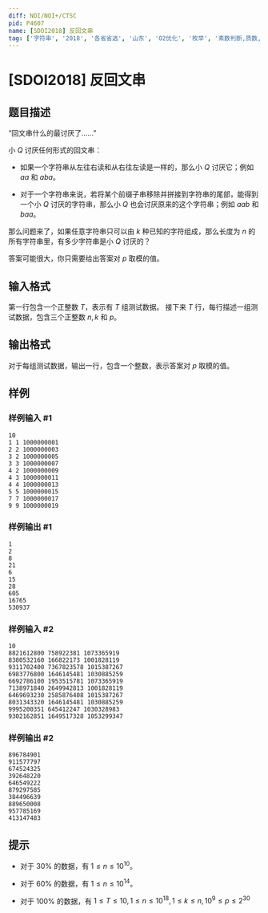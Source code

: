 ```yaml
---
diff: NOI/NOI+/CTSC
pid: P4607
name: [SDOI2018] 反回文串
tag: ['字符串', '2018', '各省省选', '山东', 'O2优化', '枚举', '素数判断,质数,筛法']
---
```

# [SDOI2018] 反回文串
## 题目描述

“回文串什么的最讨厌了……”

小 $Q$ 讨厌任何形式的回文串：

- 如果一个字符串从左往右读和从右往左读是一样的，那么小 $Q$ 讨厌它；例如 $aa$ 和 $aba$。

- 对于一个字符串来说，若将某个前缀子串移除并拼接到字符串的尾部，能得到一个小 $Q$ 讨厌的字符串，那么小 $Q$ 也会讨厌原来的这个字符串；例如 $aab$ 和 $baa$。

那么问题来了，如果任意字符串只可以由 $k$ 种已知的字符组成，那么长度为 $n$ 的所有字符串里，有多少字符串是小 $Q$ 讨厌的？

答案可能很大，你只需要给出答案对 $p$ 取模的值。

## 输入格式

第一行包含一个正整数 $T$，表示有 $T$ 组测试数据。
接下来 $T$ 行，每行描述一组测试数据，包含三个正整数 $n, k$ 和 $p$。
## 输出格式

对于每组测试数据，输出一行，包含一个整数，表示答案对 $p$ 取模的值。
## 样例

### 样例输入 #1
```
10
1 1 1000000001
2 2 1000000003
3 2 1000000005
3 3 1000000007
4 2 1000000009
4 3 1000000011
4 4 1000000013
5 5 1000000015
7 7 1000000017
9 9 1000000019
```
### 样例输出 #1
```
1
2
8
21
6
15
28
605
16765
530937

```
### 样例输入 #2
```
10
8821612800 758922381 1073365919
8380532160 166822173 1001828119
9311702400 7367823578 1015387267
6983776800 1646145481 1030885259
6692786100 1953515781 1073365919
7138971840 2649942813 1001828119
6469693230 2585876408 1015387267
8031343320 1646145481 1030885259
9995200351 645412247 1030328983
9302162851 1649517328 1053299347

```
### 样例输出 #2
```
896784901
911577797
674524325
392648220
646549222
879297585
384496639
889650008
957785169
413147483
```
## 提示

- 对于 $30\%$ 的数据，有 $1 ≤ n ≤ 10^{10}$。

- 对于 $60\%$ 的数据，有 $1 ≤ n ≤ 10^{14}$。

- 对于 $100\%$ 的数据，有
$1 ≤ T ≤ 10, 1 ≤ n ≤ 10^{18}, 1 ≤ k ≤ n, 10^9 ≤ p ≤ 2^{30}$

